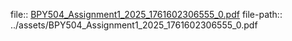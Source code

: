 file:: [BPY504_Assignment1_2025_1761602306555_0.pdf](../assets/BPY504_Assignment1_2025_1761602306555_0.pdf)
file-path:: ../assets/BPY504_Assignment1_2025_1761602306555_0.pdf
